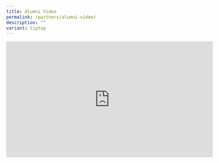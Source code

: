 ```yaml
---
title: Alumni Video
permalink: /partners/alumni-video/
description: ""
variant: tiptap
---
```

<div class="iframe-wrapper">
<iframe height="315" width="560" allowfullscreen="true" frameborder="0" src="https://www.youtube.com/embed/5T-rSKxQcYo"></iframe>
</div>
<p></p>